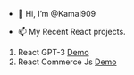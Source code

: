 - 👋 Hi, I’m @Kamal909

  
- 📫 My Recent React projects.
  
1. React GPT-3 [Demo](https://kamal909.github.io/react-gpt3/)
2. React Commerce Js [Demo](https://kamal909.github.io/E-Commerce-Reactjs-Commercejs-Stripe/)

<!---
Kamal909/Kamal909 is a ✨ special ✨ repository because its `README.md` (this file) appears on your GitHub profile.
You can click the Preview link to take a look at your changes.
--->

